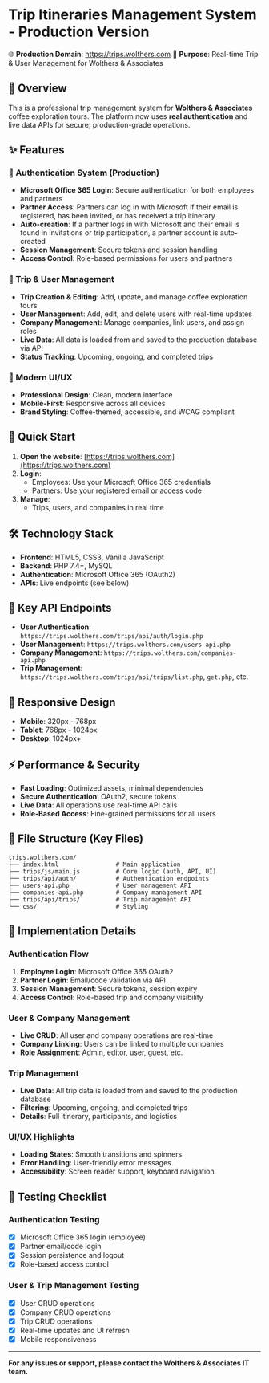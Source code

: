 # Trip Itineraries Management System - Production Version

🌐 **Production Domain**: https://trips.wolthers.com
🎯 **Purpose**: Real-time Trip & User Management for Wolthers & Associates

## 🌟 Overview

This is a professional trip management system for **Wolthers & Associates** coffee exploration tours. The platform now uses **real authentication** and live data APIs for secure, production-grade operations.

## ✨ Features

### 🔐 Authentication System (Production)
- **Microsoft Office 365 Login**: Secure authentication for both employees and partners
- **Partner Access**: Partners can log in with Microsoft if their email is registered, has been invited, or has received a trip itinerary
- **Auto-creation**: If a partner logs in with Microsoft and their email is found in invitations or trip participation, a partner account is auto-created
- **Session Management**: Secure tokens and session handling
- **Access Control**: Role-based permissions for users and partners

### 🧳 Trip & User Management
- **Trip Creation & Editing**: Add, update, and manage coffee exploration tours
- **User Management**: Add, edit, and delete users with real-time updates
- **Company Management**: Manage companies, link users, and assign roles
- **Live Data**: All data is loaded from and saved to the production database via API
- **Status Tracking**: Upcoming, ongoing, and completed trips

### 🎨 Modern UI/UX
- **Professional Design**: Clean, modern interface
- **Mobile-First**: Responsive across all devices
- **Brand Styling**: Coffee-themed, accessible, and WCAG compliant

## 🚀 Quick Start

1. **Open the website**: [https://trips.wolthers.com](https://trips.wolthers.com)
2. **Login**:
   - Employees: Use your Microsoft Office 365 credentials
   - Partners: Use your registered email or access code
3. **Manage**:
   - Trips, users, and companies in real time

## 🛠 Technology Stack

- **Frontend**: HTML5, CSS3, Vanilla JavaScript
- **Backend**: PHP 7.4+, MySQL
- **Authentication**: Microsoft Office 365 (OAuth2)
- **APIs**: Live endpoints (see below)

## 🔗 Key API Endpoints

- **User Authentication**: `https://trips.wolthers.com/trips/api/auth/login.php`
- **User Management**: `https://trips.wolthers.com/users-api.php`
- **Company Management**: `https://trips.wolthers.com/companies-api.php`
- **Trip Management**: `https://trips.wolthers.com/trips/api/trips/list.php`, `get.php`, etc.

## 📱 Responsive Design

- **Mobile**: 320px - 768px
- **Tablet**: 768px - 1024px
- **Desktop**: 1024px+

## ⚡ Performance & Security

- **Fast Loading**: Optimized assets, minimal dependencies
- **Secure Authentication**: OAuth2, secure tokens
- **Live Data**: All operations use real-time API calls
- **Role-Based Access**: Fine-grained permissions for all users

## 📂 File Structure (Key Files)

```
trips.wolthers.com/
├── index.html                # Main application
├── trips/js/main.js          # Core logic (auth, API, UI)
├── trips/api/auth/           # Authentication endpoints
├── users-api.php             # User management API
├── companies-api.php         # Company management API
├── trips/api/trips/          # Trip management API
└── css/                      # Styling
```

## 🎯 Implementation Details

### Authentication Flow
1. **Employee Login**: Microsoft Office 365 OAuth2
2. **Partner Login**: Email/code validation via API
3. **Session Management**: Secure tokens, session expiry
4. **Access Control**: Role-based trip and company visibility

### User & Company Management
- **Live CRUD**: All user and company operations are real-time
- **Company Linking**: Users can be linked to multiple companies
- **Role Assignment**: Admin, editor, user, guest, etc.

### Trip Management
- **Live Data**: All trip data is loaded from and saved to the production database
- **Filtering**: Upcoming, ongoing, and completed trips
- **Details**: Full itinerary, participants, and logistics

### UI/UX Highlights
- **Loading States**: Smooth transitions and spinners
- **Error Handling**: User-friendly error messages
- **Accessibility**: Screen reader support, keyboard navigation

## 🐛 Testing Checklist

### Authentication Testing
- [x] Microsoft Office 365 login (employee)
- [x] Partner email/code login
- [x] Session persistence and logout
- [x] Role-based access control

### User & Trip Management Testing
- [x] User CRUD operations
- [x] Company CRUD operations
- [x] Trip CRUD operations
- [x] Real-time updates and UI refresh
- [x] Mobile responsiveness

---

**For any issues or support, please contact the Wolthers & Associates IT team.** 